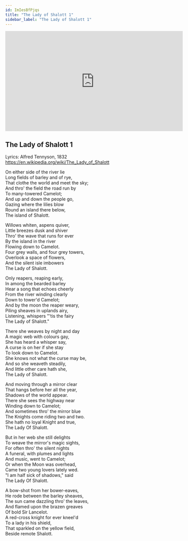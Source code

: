 ```yaml
---
id: ImIesBfPjqs
title: "The Lady of Shalott 1"
sidebar_label: "The Lady of Shalott 1"
---
```


<div class="video-float-container">
  <iframe
    width="560"
    height="315"
    src="https://www.youtube.com/embed/ImIesBfPjqs"
    title="YouTube video player"
    frameborder="0"
    allow="accelerometer; autoplay; clipboard-write; encrypted-media; gyroscope; picture-in-picture; web-share"
    referrerpolicy="strict-origin-when-cross-origin"
    allowfullscreen
  ></iframe>
</div>

## The Lady of Shalott 1

Lyrics:  Alfred Tennyson, 1832  
https://en.wikipedia.org/wiki/The_Lady_of_Shalott

On either side of the river lie  
Long fields of barley and of rye,  
That clothe the world and meet the sky;  
And thro' the field the road run by  
To many-towered Camelot;  
And up and down the people go,  
Gazing where the lilies blow  
Round an island there below,  
The island of Shalott.

Willows whiten, aspens quiver,  
Little breezes dusk and shiver  
Thro' the wave that runs for ever  
By the island in the river  
Flowing down to Camelot.  
Four grey walls, and four grey towers,  
Overlook a space of flowers,  
And the silent isle imbowers  
The Lady of Shalott.

Only reapers, reaping early,  
In among the bearded barley  
Hear a song that echoes cheerly  
From the river winding clearly  
Down to tower'd Camelot;  
And by the moon the reaper weary,  
Piling sheaves in uplands airy,  
Listening, whispers "'tis the fairy  
The Lady of Shalott."

There she weaves by night and day  
A magic web with colours gay,  
She has heard a whisper say,  
A curse is on her if she stay  
To look down to Camelot.  
She knows not what the curse may be,  
And so she weaveth steadily,  
And little other care hath she,  
The Lady of Shalott.

And moving through a mirror clear  
That hangs before her all the year,  
Shadows of the world appear.  
There she sees the highway near  
Winding down to Camelot;  
And sometimes thro' the mirror blue  
The Knights come riding two and two.  
She hath no loyal Knight and true,  
The Lady Of Shalott.

But in her web she still delights  
To weave the mirror's magic sights,  
For often thro' the silent nights  
A funeral, with plumes and lights  
And music, went to Camelot;  
Or when the Moon was overhead,  
Came two young lovers lately wed.  
"I am half sick of shadows," said  
The Lady Of Shalott.

A bow-shot from her bower-eaves,  
He rode between the barley sheaves,  
The sun came dazzling thro' the leaves,  
And flamed upon the brazen greaves  
Of bold Sir Lancelot.  
A red-cross knight for ever kneel'd  
To a lady in his shield,  
That sparkled on the yellow field,  
Beside remote Shalott.
